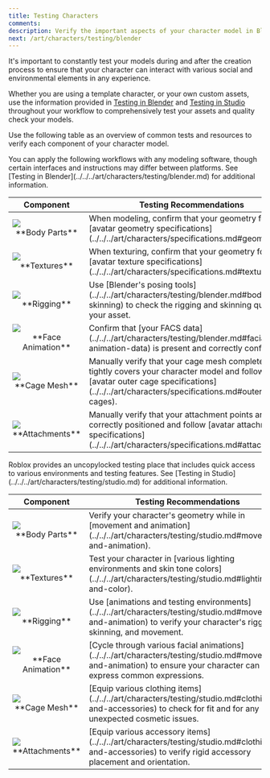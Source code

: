 ```yaml
---
title: Testing Characters
comments:
description: Verify the important aspects of your character model in Blender and in Studio.
next: /art/characters/testing/blender
---
```


It's important to constantly test your models during and after the creation process to ensure that your character can interact with various social and environmental elements in any experience.

Whether you are using a template character, or your own custom assets, use the information provided in [Testing in Blender](../../../art/characters/testing/blender.md) and [Testing in Studio](../../../art/characters/testing/studio.md) throughout your workflow to comprehensively test your assets and quality check your models.

Use the following table as an overview of common tests and resources to verify each component of your character model.

<Tabs>
  <TabItem label="Blender">
  <Alert severity = 'info'>
  You can apply the following workflows with any modeling software, though certain interfaces and instructions may differ between platforms. See [Testing in Blender](../../../art/characters/testing/blender.md) for additional information.
  </Alert>
<table>
<thead>
  <tr>
    <th style={{width:"25%"}}>Component</th>
    <th>Testing Recommendations</th>
  </tr>
</thead>
<tbody>
  <tr>
    <td><img src="../../../assets/art/avatar/Component-Body-Parts.png" /> <br /><center>**Body Parts**</center></td>
    <td>When modeling, confirm that your geometry follows [avatar geometry specifications](../../../art/characters/specifications.md#geometry).</td>
  </tr>
  <tr>
    <td><img src="../../../assets/art/avatar/Component-Texture-Map.png" /> <br /><center>**Textures**</center></td>
    <td>When texturing, confirm that your geometry follows [avatar texture specifications](../../../art/characters/specifications.md#textures). </td>
  </tr>
  <tr>
    <td><img src="../../../assets/art/avatar/Component-Rigging.png" /> <br /><center>**Rigging**</center></td>
    <td>Use [Blender's posing tools](../../../art/characters/testing/blender.md#body-skinning) to check the rigging and skinning quality of your asset.<br /></td>
  </tr>
  <tr>
    <td><img src="../../../assets/art/avatar/Component-Facial-Animation-Data.png" /> <br /><center>**Face Animation**</center></td>
    <td>Confirm that [your FACS data](../../../art/characters/testing/blender.md#facial-animation-data) is present and correctly configured.</td>
  </tr>
  <tr>
    <td><img src="../../../assets/art/avatar/Component-Cage-Mesh.png" /> <br /><center>**Cage Mesh**</center></td>
    <td>Manually verify that your cage mesh completely and tightly covers your character model and follows [avatar outer cage specifications](../../../art/characters/specifications.md#outer-cages).</td>
  </tr>
  <tr>
    <td><img src="../../../assets/art/avatar/Component-Attachments.png" /> <br /><center>**Attachments**</center></td>
    <td>Manually verify that your attachment points are correctly positioned and follow [avatar attachment specifications](../../../art/characters/specifications.md#attachments).</td>
  </tr>
</tbody>
</table>
  </TabItem>
  <TabItem label="Studio">

  <Alert severity = 'info'>
  Roblox provides an uncopylocked testing place that includes quick access to various environments and testing features. See [Testing in Studio](../../../art/characters/testing/studio.md) for additional information.
  </Alert>
<table>
<thead>
  <tr>
    <th style={{width:"25%"}}>Component</th>
    <th>Testing Recommendations</th>
  </tr>
</thead>
<tbody>
  <tr>
    <td><img src="../../../assets/art/avatar/basic-creation/Testing-Emotes.png" /> <br /><center>**Body Parts**</center></td>
    <td>Verify your character's geometry while in [movement and animation](../../../art/characters/testing/studio.md#movement-and-animation).</td>
  </tr>
  <tr>
    <td><img src="../../../assets/art/avatar/basic-creation/Testing-Skin-Tone.png" /> <br /><center>**Textures**</center></td>
    <td>Test your character in [various lighting environments and skin tone colors](../../../art/characters/testing/studio.md#lighting-and-color).</td>

  </tr>
  <tr>
    <td><img src="../../../assets/art/avatar/basic-creation/Testing-Outdoor-Environment.png" /> <br /><center>**Rigging**</center></td>
    <td>Use [animations and testing environments](../../../art/characters/testing/studio.md#movement-and-animation) to verify your character's rigging, skinning, and movement.</td>

  </tr>
  <tr>
    <td><img src="../../../assets/art/avatar/basic-creation/Testing-Face-Animation.png" /> <br /><center>**Face Animation**</center></td>
    <td>[Cycle through various facial animations](../../../art/characters/testing/studio.md#movement-and-animation) to ensure your character can express common expressions.</td>
  </tr>
  <tr>
    <td><img src="../../../assets/art/avatar/basic-creation/Testing-Clothing-Try-On.png" /> <br /><center>**Cage Mesh**</center></td>
    <td>[Equip various clothing items](../../../art/characters/testing/studio.md#clothing-and-accessories) to check for fit and for any unexpected cosmetic issues.</td>
  </tr>
  <tr>
    <td><img src="../../../assets/art/avatar/basic-creation/Testing-Clothing.png" /> <br /><center>**Attachments**</center></td>
    <td>[Equip various accessory items](../../../art/characters/testing/studio.md#clothing-and-accessories) to verify rigid accessory placement and orientation.</td>
  </tr>
</tbody>
</table>
</TabItem>
</Tabs>

